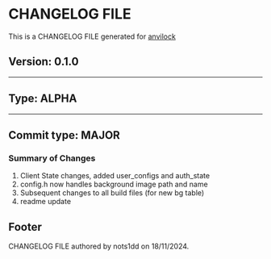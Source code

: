 # CHANGELOG FILE

This is a CHANGELOG FILE generated for [anvilock](https://github.com/muvilon/anvilock)

## Version: 0.1.0

---

## Type: **ALPHA**

---

## Commit type: **MAJOR**

### Summary of Changes

1. Client State changes, added user_configs and auth_state
2. config.h now handles background image path and name
3. Subsequent changes to all build files (for new bg table)
4. readme update

## Footer

CHANGELOG FILE authored by nots1dd on 18/11/2024.

